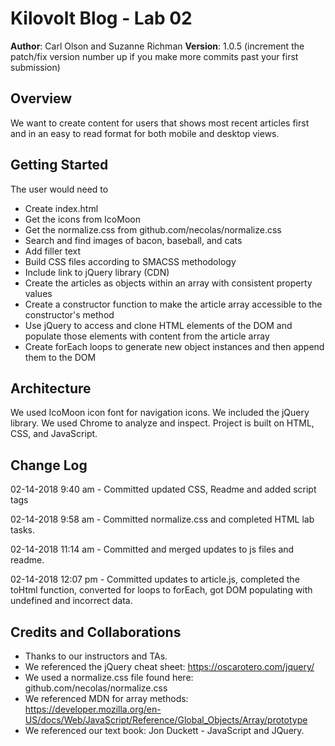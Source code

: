 # Kilovolt Blog - Lab 02 

**Author**: Carl Olson and Suzanne Richman
**Version**: 1.0.5 (increment the patch/fix version number up if you make more commits past your first submission)

## Overview

We want to create content for users that shows most recent articles first and in an easy to read format for both mobile and desktop views. 


## Getting Started

The user would need to 
* Create index.html
* Get the icons from IcoMoon
* Get the normalize.css from github.com/necolas/normalize.css
* Search and find images of bacon, baseball, and cats
* Add filler text
* Build CSS files according to SMACSS methodology
* Include link to jQuery library (CDN)
* Create the articles as objects within an array with consistent property values
* Create a constructor function to make the article array accessible to the constructor's method
* Use jQuery to access and clone HTML elements of the DOM and populate those elements with content from the article array
* Create forEach loops to generate new object instances and then append them to the DOM

## Architecture

We used IcoMoon icon font for navigation icons. We included the jQuery library. We used Chrome to analyze and inspect. Project is built on HTML, CSS, and JavaScript.

## Change Log

02-14-2018 9:40 am - Committed updated CSS, Readme and added script tags

02-14-2018 9:58 am - Committed normalize.css and completed HTML lab tasks.

02-14-2018 11:14 am - Committed and merged updates to js files and readme.

02-14-2018 12:07 pm - Committed updates to article.js, completed the toHtml function, converted for loops to forEach, got DOM populating with undefined and incorrect data.


## Credits and Collaborations

* Thanks to our instructors and TAs. 
* We referenced the jQuery cheat sheet: https://oscarotero.com/jquery/
* We used a normalize.css file found here: github.com/necolas/normalize.css
* We referenced MDN for array methods: https://developer.mozilla.org/en-US/docs/Web/JavaScript/Reference/Global_Objects/Array/prototype
* We referenced our text book: Jon Duckett - JavaScript and JQuery.